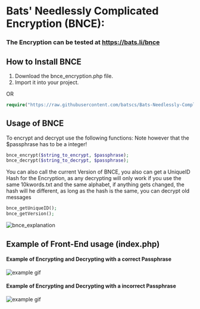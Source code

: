 # Bats' Needlessly Complicated Encryption (BNCE):

### The Encryption can be tested at https://bats.li/bnce

## How to Install BNCE
1. Download the bnce_encryption.php file.
2. Import it into your project.

OR

```php
require("https://raw.githubusercontent.com/batscs/Bats-Needlessly-Complicated-Encryption/main/bnce_encryption.php");
```
## Usage of BNCE
To encrypt and decrypt use the following functions:
Note however that the $passphrase has to be a integer!
```php
bnce_encrypt($string_to_encrypt, $passphrase);
bnce_decrypt($string_to_decrypt, $passphrase);
```

You can also call the current Version of BNCE, you also can get a UniqueID Hash for the Encryption, as any decrypting will only work if you use the same 10kwords.txt and the same alphabet, if anything gets changed, the hash will he different, as long as the hash is the same, you can decrypt old messages
```php
bnce_getUniqueID();
bnce_getVersion();
```

![bnce_explanation](https://user-images.githubusercontent.com/31670615/131718259-dae1483e-d97e-4f98-b0ce-dcf609a89b15.png)

## Example of Front-End usage (index.php)
#### Example of Encrypting and Decrypting with a correct Passphrase
![example gif](https://i.gyazo.com/28ff4dfd22c6f8c6ba1767e03cd6f46a.gif)

#### Example of Encrypting and Decrypting with a incorrect Passphrase
![example gif](https://i.gyazo.com/a96ec0202ddcd9ec3780b8c69ef74656.gif)

